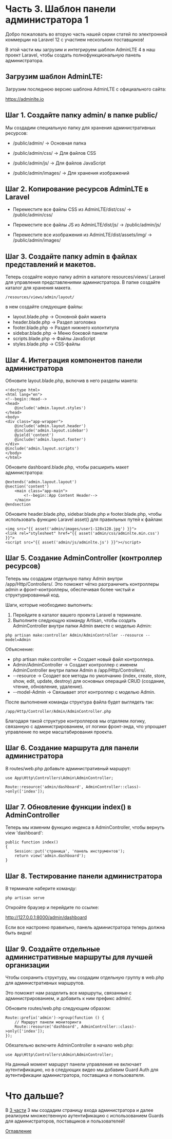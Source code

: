 # Часть 3. Шаблон панели администратора 1
Добро пожаловать во вторую часть нашей серии статей по электронной коммерции на Laravel 12 с участием нескольких поставщиков!

В этой части мы загрузим и интегрируем шаблон AdminLTE 4 в наш проект Laravel, чтобы создать полнофункциональную панель администратора.

## Загрузим шаблон AdminLTE:

Загрузим последнюю версию шаблона AdminLTE с официального сайта:

https://adminlte.io

## Шаг 1. Создайте папку admin/ в папке public/

Мы создадим специальную папку для хранения административных ресурсов:

- /public/admin/ → Основная папка

- /public/admin/css/ → Для файлов CSS

- /public/admin/js/ → Для файлов JavaScript

- /public/admin/images/ → Для хранения изображений

## Шаг 2. Копирование ресурсов AdminLTE в Laravel

- Переместите все файлы CSS из AdminLTE/dist/css/ → /public/admin/css/

- Переместите все файлы JS из AdminLTE/dist/js/ → /public/admin/js/

- Переместите все изображения из AdminLTE/dist/assets/img/ → /public/admin/images/

## Шаг 3. Создайте папку admin в файлах представлений и макетов.

Теперь создайте новую папку admin в каталоге resources/views/ Laravel для управления представлениями администратора. В папке создайте каталог для хранения макета.

``` /resources/views/admin/layout/ ```

в нем создайте следующие файлы:

- layout.blade.php → Основной файл макета
- header.blade.php → Раздел заголовка
- footer.blade.php → Раздел нижнего колонтитула
- sidebar.blade.php → Меню боковой панели
- scripts.blade.php → Файлы JavaScript
- styles.blade.php → CSS-файлы

## Шаг 4. Интеграция компонентов панели администратора

Обновите layout.blade.php, включив в него разделы макета:
```
<!doctype html>
<html lang="en">
<!--begin::Head-->
<head>
    @include('admin.layout.styles')
</head>
<body>
<div class="app-wrapper">
    @include('admin.layout.header')
    @include('admin.layout.sidebar')
    @yield('content')
    @include('admin.layout.footer')
</div>
@include('admin.layout.scripts')
</body>
</html>
```
Обновите dashboard.blade.php, чтобы расширить макет администратора:
```
@extends('admin.layout.layout')
@section('content')
    <main class="app-main">
        <!--begin::App Content Header-->
    </main>
@endsection
```
Обновите header.blade.php, sidebar.blade.php и footer.blade.php, чтобы использовать функцию Laravel asset() для правильных путей к файлам:
```
<img src="{{ asset('admin/images/user1-128x128.jpg') }}">
<link rel="stylesheet" href="{{ asset('admin/css/adminlte.min.css') }}">
<script src="{{ asset('admin/js/adminlte.js') }}"></script>
```
## Шаг 5. Создание AdminController (контроллер ресурсов)

Теперь мы создадим отдельную папку Admin внутри /app/Http/Controllers/. Это поможет чётко разграничить контроллеры admin и фронт-контроллеры, обеспечивая более чистый и структурированный код.

Шаги, которые необходимо выполнить:

1. Перейдите в каталог вашего проекта Laravel в терминале.
2. Выполните следующую команду Artisan, чтобы создать AdminController внутри папки Admin вместе с моделью Admin:
```
php artisan make:controller Admin/AdminController --resource --model=Admin
```

Объяснение:

- php artisan make:controller → Создает новый файл контроллера.
- Admin/AdminController → Создает контроллер с именем AdminController внутри папки Admin в /app/Http/Controllers/.
- --resource → Создает все методы по умолчанию (index, create, store, show, edit, update, destroy) для основных операций CRUD (создание, чтение, обновление, удаление).
- --model-Admin → Связывает этот контроллер с моделью Admin.

После выполнения команды структура файла будет выглядеть так:
```
/app/Http/Controller/Admin/AdminController.php
```
Благодаря такой структуре контроллеров мы отделяем логику, связанную с администрированием, от логики фронт-энда, что упрощает управление по мере масштабирования проекта.

## Шаг 6. Создание маршрута для панели администратора

В routes/web.php добавьте административный маршрут:
```
use App\Http\Controllers\Admin\AdminController;

Route::resource('admin/dashboard', AdminController::class)->only(['index']);
```
## Шаг 7. Обновление функции index() в AdminController

Теперь мы изменим функцию индекса в AdminController, чтобы вернуть view 'dashboard':
```
public function index() 
{
    Session::put('страница', 'панель инструментов');
    return view('admin.dashboard');
}
```
## Шаг 8. Тестирование панели администратора

В терминале наберите команду:
```
php artisan serve
```
Откройте браузер и перейдите по ссылке:

http://127.0.0.1:8000/admin/dashboard

Если все настроено правильно, панель администратора теперь должна быть видна!

## Шаг 9. Создайте отдельные административные маршруты для лучшей организации

Чтобы сохранить структуру, мы создадим отдельную группу в web.php для административных маршрутов.

Это поможет нам разделить все маршруты, связанные с администрированием, и добавить к ним префикс admin/.

Обновите routes/web.php следующим образом:
```
Route::prefix('admin')->group(function () {
    // Маршрут панели мониторинга
    Route::resource('dashboard', AdminController::class)->only(['index']);
});
```
Обязательно включите AdminController в начало web.php:
```
use App\Http\Controllers\Admin\AdminController;
```
На данный момент маршрут панели управления не включает аутентификацию, но в следующих видео мы добавим Guard Auth для аутентификации администратора, поставщика и пользователя.

# Что дальше?

В [3 части](03.md) 3 мы создадим страницу входа администратора и далее реализуем множественную аутентификацию с использованием Guards для администраторов, поставщиков и пользователей!

[Оглавление](../README.md)
